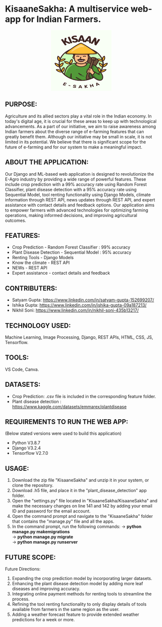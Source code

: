 # KisaaneSakha: A multiservice web-app for Indian Farmers. 

<center><img src="https://github.com/its-satyam/KisaaneSakha/blob/main/KisaaneSakha/authkv/static/images/farmers.jpg?raw=true" style="width:200px; height:200px "  /></center>


## PURPOSE:

Agriculture and its allied sectors play a vital role in the Indian economy. In today's digital age, it is crucial for these areas to keep up with technological advancements. As a part of our initiative, we aim to raise awareness among Indian farmers about the diverse range of e-farming features that can greatly benefit them. Although our initiative may be small in scale, it is not limited in its potential. We believe that there is significant scope for the future of e-farming and for our system to make a meaningful impact.

## ABOUT THE APPLICATION:

Our Django and ML-based web application is designed to revolutionize the E-Agro industry by providing a wide range of powerful features. These include crop prediction with a 99% accuracy rate using Random Forest Classifier, plant disease detection with a 95% accuracy rate using Sequential Model, tool renting functionality using Django Models, climate information through REST API, news updates through REST API, and expert assistance with contact details and feedback options. Our application aims to empower farmers with advanced technologies for optimizing farming operations, making informed decisions, and improving agricultural outcomes.

## FEATURES:

- Crop Prediction - Random Forest Classifier : 99% accuracy
- Plant Disease Detection - Sequential Model : 95% accuracy
- Renting Tools - Django Models
- Know the climate - REST API
- NEWs - REST API
- Expert assistance - contact details and feedback

## CONTRIBUTERS:

- Satyam Gupta: https://www.linkedin.com/in/satyam-gupta-152699207/
- Ishika Gupta: https://www.linkedin.com/in/ishika-gupta-09a187213/
- Nikhil Soni: https://www.linkedin.com/in/nikhil-soni-435b13217/

## TECHNOLOGY USED:

Machine Learning,
Image Processing,
Django, REST APIs,
HTML, CSS, JS,
Tensorflow.

## TOOLS:

VS Code,
Canva.

## DATASETS:

- Crop Prediction: .csv file is included in the corresponding feature folder.
- Plant disease detection : https://www.kaggle.com/datasets/emmarex/plantdisease

## REQUIREMENTS TO RUN THE WEB APP:

(Below stated versions were used to build this application)
- Python V3.8.7
- Django V3.2.4
- Tensorflow V2.7.0

## USAGE:

1. Download the zip file "KisaaneSakha" and unzip it in your system, or clone the repository.
2. Download .h5 file, and place it in the "plant_disease_detection" app folder.
3. Open the "settings.py" file located in "KisaaneSakha/KisaaneSakha" and make the necessary changes on line 141 and 142 by adding your email ID and password for the email account.
4. Open the command prompt and navigate to the "KisaaneSakha" folder that contains the "manage.py" file and all the apps.
5. In the command prompt, run the following commands:
    -> **python manage.py makemigrations**<br>
    -> **python manage.py migrate**<br>
    -> **python manage.py runserver**<br>

## FUTURE SCOPE:

Future Directions:
1. Expanding the crop prediction model by incorporating larger datasets.
2. Enhancing the plant disease detection model by adding more leaf diseases and improving accuracy.
3. Integrating online payment methods for renting tools to streamline the process.
4. Refining the tool renting functionality to only display details of tools available from farmers in the same region as the user.
5. Adding a weather forecast feature to provide extended weather predictions for a week or more.

